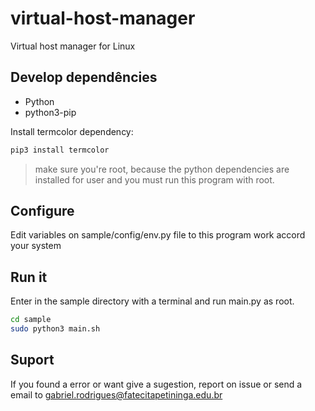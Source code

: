 # virtual-host-manager
Virtual host manager for Linux

## Develop dependêncies

- Python
- python3-pip

Install termcolor dependency:

```sh
pip3 install termcolor
```
> make sure you're root, because the python dependencies are installed for user and you must run this program with root.


## Configure

Edit variables on sample/config/env.py file to this program work accord your system 

## Run it

Enter in the sample directory with a terminal and run main.py as root.
```sh
cd sample
sudo python3 main.sh
```

## Suport

If you found a error or want give a sugestion, report on issue or send a email to gabriel.rodrigues@fatecitapetininga.edu.br